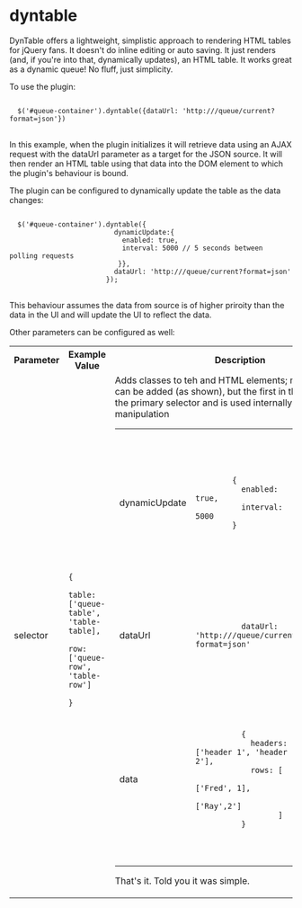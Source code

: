 dyntable
========

DynTable offers a lightweight, simplistic approach to rendering HTML tables for jQuery fans. It doesn't do inline editing or auto saving. It just renders (and, if you're into that, dynamically updates), an HTML table. It works great as a dynamic queue! No fluff, just simplicity.

To use the plugin:
<pre>
<code>
  $('#queue-container').dyntable({dataUrl: 'http://<server>/queue/current?format=json'})
</code>
</pre>
In this example, when the plugin initializes it will retrieve data using an AJAX request with the dataUrl parameter as a target for the JSON source. It will then render an HTML table using that data into the DOM element to which the plugin's behaviour is bound.

The plugin can be configured to dynamically update the table as the data changes:
<pre>
<code>
  $('#queue-container').dyntable({
                          dynamicUpdate:{
                            enabled: true,
                            interval: 5000 // 5 seconds between polling requests
                           }},
                          dataUrl: 'http://<server>/queue/current?format=json'
                        });
</code>
</pre>
This behaviour assumes the data from source is of higher priroity than the data in the UI and will update the UI to reflect the data.

Other parameters can be configured as well:

<table>
  <tr><th>Parameter</th><th>Example Value</th><th>Description</th></tr>
  <tr>
    <td>selector</td>
    <td>
      <pre><code>
        {
          table: ['queue-table', 'table-table],
          row: ['queue-row', 'table-row']
        }
      </code></pre>
    </td>
    <td>Adds classes to teh <table> and <tr> HTML elements; multiple classes can be added (as shown), but the first in the list is set as the primary selector and is used internally for DOM manipulation</td>
  </tr>
  <tr>
    <td>dynamicUpdate</td>
    <td>
      <pre><code>
        {
          enabled: true,
          interval: 5000
        }
      </code></pre>
    </td>
    <td>Allows table to be updated dynamically at a specified interval; if enabled, the dataUrl parameter (see below), is required</td>
  </tr>
  <tr>
    <td>dataUrl</td>
    <td>
      <pre><code>
          dataUrl: 'http://<server>/queue/current?format=json'
      </code></pre>
    </td>
    <td>Specifies the JSON source (required JSON format) from which the table data is rendered</td>
  </tr>
  <tr>
    <td>data</td>
    <td>
      <pre><code>
          {
            headers: ['header 1', 'header 2'], 
            rows: [
                    ['Fred', 1],
                    ['Ray',2']
                  ]
          }
      </code></pre>
    </td>
    <td>Specifies the data, as an object, to be rendered; set the <i>headers</i> nested object to <i>null</i> to render a table without column headers</td>
  </tr>
</table>

That's it. Told you it was simple.
